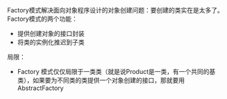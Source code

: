 Factory模式解决面向对象程序设计的对象创建问题：要创建的类实在是太多了。  
Factory模式的两个功能：  
- 提供创建对象的接口封装  
- 将类的实例化推迟到子类

局限：
- Factory 模式仅仅局限于一类类（就是说Product是一类，有一个共同的基类），如果要为不同类的类提供一个对象创建的接口，那就要用 AbstractFactory  